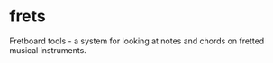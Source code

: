 frets
=====

Fretboard tools - a system for looking at notes and chords on fretted musical instruments.



 
